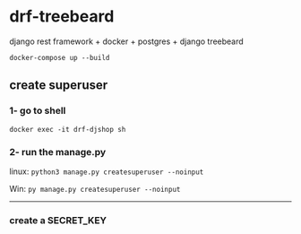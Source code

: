 # drf-treebeard
django rest framework + docker + postgres + django treebeard


```
docker-compose up --build
```
## create superuser
### 1- go to shell
```
docker exec -it drf-djshop sh
```
### 2- run the manage.py

linux: ``` python3 manage.py createsuperuser --noinput ```

Win: ```py manage.py createsuperuser --noinput```

---
### create a SECRET_KEY




